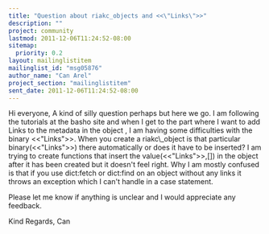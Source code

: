 ```yaml
---
title: "Question about riakc_objects and <<\"Links\">>"
description: ""
project: community
lastmod: 2011-12-06T11:24:52-08:00
sitemap:
  priority: 0.2
layout: mailinglistitem
mailinglist_id: "msg05876"
author_name: "Can Arel"
project_section: "mailinglistitem"
sent_date: 2011-12-06T11:24:52-08:00
---
```



Hi everyone,
A kind of silly question perhaps but here we go.
I am following the tutorials at the basho site and when I get to the part
where I want to add Links to the metadata in the object , I am having some
difficulties with the binary &lt;&lt;"Links"&gt;&gt;.
When you create a riakc\\_object is that particular binary(&lt;&lt;"Links"&gt;&gt;) there
automatically or does it have to be inserted?
I am trying to create functions that insert the value(&lt;&lt;"Links"&gt;&gt;,[]) in
the object after it has been created but it doesn't feel right.
Why I am mostly confused is that if you use dict:fetch or dict:find on an
object without any links it throws an exception which I can't handle in a
case statement.

Please let me know if anything is unclear and I would appreciate any
feedback.

Kind Regards,
Can
